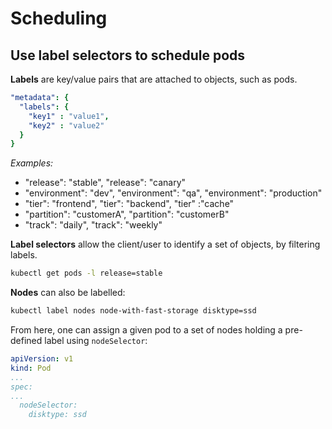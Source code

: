 # Scheduling

## Use label selectors to schedule pods

**Labels** are key/value pairs that are attached to objects, such as pods.

```yaml
"metadata": {
  "labels": {
    "key1" : "value1",
    "key2" : "value2"
  }
}
```

*Examples:*

* "release": "stable", "release": "canary"
* "environment": "dev", "environment": "qa", "environment": "production"
* "tier": "frontend", "tier": "backend", "tier" :"cache"
* "partition": "customerA", "partition": "customerB"
* "track": "daily", "track": "weekly"

**Label selectors** allow the client/user to identify a set of objects, by filtering labels.

```bash
kubectl get pods -l release=stable
```

**Nodes** can also be labelled:

```bash
kubectl label nodes node-with-fast-storage disktype=ssd
```

From here, one can assign a given pod to a set of nodes holding a pre-defined label using `nodeSelector`:

```yaml
apiVersion: v1
kind: Pod
...
spec:
...
  nodeSelector:
    disktype: ssd
```
